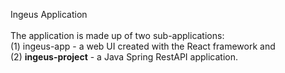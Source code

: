 Ingeus Application<br><br>
The application is made up of two sub-applications:<br>
(1) ingeus-app - a web UI created with the React framework and <br>
(2) <b>ingeus-project</b> - a Java Spring RestAPI application.
